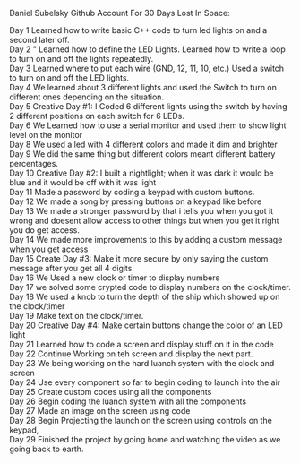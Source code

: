 Daniel Subelsky Github Account For 30 Days Lost In Space:

Day 1	 Learned how to write basic C++ code to turn led lights on and a second later off.				
Day 2	" Learned how to define the LED Lights. Learned how to write a loop to turn on and off the lights repeatedly.				
Day 3	Learned where to put each wire (GND, 12, 11, 10, etc.) Used a switch to turn on and off the LED lights.				
Day 4	We learned about 3 different lights and used the Switch to turn on different ones depending on the situation.				
Day 5	Creative Day #1: I Coded 6 different lights using the switch by having 2 different positions on each switch for 6 LEDs. 				
Day 6	We Learned how to use a serial monitor and used them to show light level on the monitor					
Day 8	We used a led with 4 different colors and made it dim and brighter				
Day 9	We did the same thing but different colors meant different battery percentages. 				
Day 10	Creative Day #2: I built a nightlight; when it was dark it would be blue and it would be off with it was light				
Day 11	Made a password by coding a keypad with custom buttons.				
Day 12	We made a song by pressing buttons on a keypad like before				
Day 13	We made a stronger password by that i tells you when you got it wrong and doesent allow access to other things but when you get it right you do get access. 				
Day 14	We made more improvements to this by adding a custom message when you get access				
Day 15	Create Day #3: Make it more secure by only saying the custom message after you get all 4 digits.				
Day 16	We Used a new clock or timer to display numbers				
Day 17	we solved some crypted code to display numbers on the clock/timer. 				
Day 18	We used a knob to turn the depth of the ship which showed up on the clock/timer				
Day 19	Make text on the clock/timer.				
Day 20	Creative Day #4: Make certain buttons change the color of an LED light				
Day 21	Learned how to code a screen and display stuff on it in the code				
Day 22	Continue Working on teh screen and display the next part.				
Day 23	We being working on the hard luanch system with the clock and screen				
Day 24	Use every component so far to begin coding to launch into the air				
Day 25	Create custom codes using all the components				
Day 26	Begin coding the luanch system with all the components				
Day 27	Made an image on the screen using code				
Day 28	Begin Projecting the launch on the screen using controls on the keypad, 				
Day 29	Finished the project by going home and watching the video as we going back to earth.				
